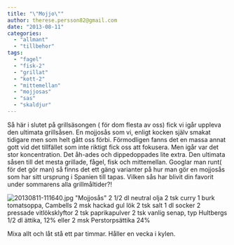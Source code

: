 ```yaml
---
title: "\"Mojjo\""
author: therese.persson82@gmail.com
date: "2013-08-11"
categories: 
  - "allmant"
  - "tillbehor"
tags: 
  - "fagel"
  - "fisk-2"
  - "grillat"
  - "kott-2"
  - "mittemellan"
  - "mojjosas"
  - "sas"
  - "skaldjur"
---
```


Så här i slutet på grillsäsongen ( för dom flesta av oss) fick vi igår uppleva den ultimata grillsåsen. En mojjosås som vi, enligt kocken själv smakat tidigare men som helt gått oss förbi. Förmodligen fanns det en massa annat gott vid det tillfället som inte riktigt fick oss att fokusera. Men igår var det stor koncentration. Det åh-ades och dippedoppades lite extra. Den ultimata såsen till det mesta grillade, fågel, fisk och mittemellan. Googlar man runt( för det gör man) så finns det ett gäng varianter på hur man gör en mojjosås som har sitt ursprung i Spanien till tapas. Vilken sås har blivit din favorit under sommarens alla grillmåltider?!  
  
![20130811-111640.jpg](/static/img/20130811-111640.jpg) "Mojjosås" 2 1/2 dl neutral olja 2 tsk curry 1 burk tomatsoppa, Cambells 2 msk hackad gul lök 2 tsk salt 1 dl socker 2 pressade vitlöksklyftor 2 tsk paprikapulver 2 tsk vanlig senap, typ Hultbergs 1/2 dl ättika, 12% eller 2 msk Perstorpsättika 24%

Mixa allt och låt stå ett par timmar. Håller en vecka i kylen.
